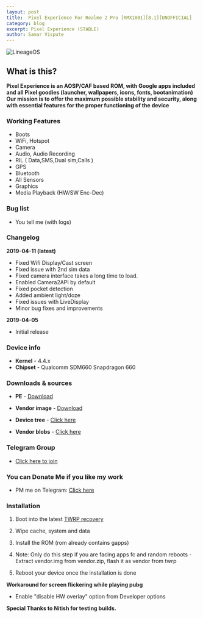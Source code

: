 ```yaml
---
layout: post
title:  Pixel Experience For Realme 2 Pro [RMX1801][8.1][UNOFFICIAL]
category: blog
excerpt: Pixel Experience (STABLE)
author: Samar Vispute
---
```


![LineageOS](https://img.xda-cdn.com/MOzKgPvLPaWB_b4AbFukRos8nB8=/https%3A%2F%2Fi.imgur.com%2FGtwTyCR.png)

## What is this?
**Pixel Experience is an AOSP/CAF based ROM, with Google apps included and all Pixel goodies (launcher, wallpapers, icons, fonts, bootanimation)
Our mission is to offer the maximum possible stability and security, along with essential features for the proper functioning of the device**

### Working Features 
* Boots
* WiFi, Hotspot
* Camera
* Audio, Audio Recording
* RIL ( Data,SMS,Dual sim,Calls )
* GPS
* Bluetooth
* All Sensors
* Graphics
* Media Playback (HW/SW Enc-Dec)

### Bug list 
* You tell me (with logs)

### Changelog
**2019-04-11 (latest)**
* Fixed Wifi Display/Cast screen
* Fixed issue with 2nd sim data 
* Fixed camera interface takes a long time to load.
* Enabled Camera2API by default
* Fixed pocket detection
* Added ambient light/doze
* Fixed issues with LiveDisplay
* Minor bug fixes and improvements

**2019-04-05**
* Initial release

### Device info
* **Kernel** - 4.4.x
* **Chipset** - Qualcomm SDM660 Snapdragon 660

### Downloads & sources
* **PE** - [Download](https://androidfilehost.com/?fid=1395089523397939494)
* **Vendor image** - [Download](https://www.androidfilehost.com/?fid=1395089523397931146)

* **Device tree** - [Click here](https://github.com/SamarV-121/android_device_oppo_RMX1801)
* **Vendor blobs** - [Click here](https://github.com/SamarV-121/proprietary_vendor_oppo)


### Telegram Group
* [Click here to join](https://web.telegram.org/#/im?p=@realme2proXDA)

### You can Donate Me if you like my work
* PM me on Telegram: [Click here](https://web.telegram.org/#/im?p=@SamarV121)

### Installation
1) Boot into the latest [TWRP recovery](https://samarv-121.github.io/twrp-3.2.3-RMX1801/)

2) Wipe cache, system and data

3) Install the ROM (rom already contains gapps)

4) Note: Only do this step if you are facing apps fc and random reboots - Extract vendor.img from vendor.zip, flash it as vendor from twrp

5) Reboot your device once the installation is done

**Workaround for screen flickering while playing pubg**
- Enable "disable HW overlay" option from Developer options

**Special Thanks to Nitish for testing builds.**

